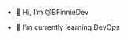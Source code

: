 - 👋 Hi, I’m @BFinnieDev

- 🌱 I’m currently learning DevOps




<!---
BFinnieDev/BFinnieDev is a ✨ special ✨ repository because its `README.md` (this file) appears on your GitHub profile.
You can click the Preview link to take a look at your changes.
--->
